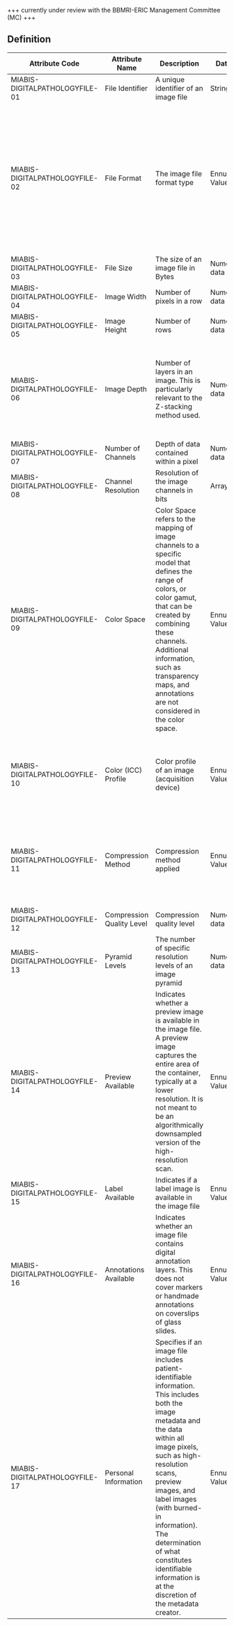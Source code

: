 +++ currently under review with the BBMRI-ERIC Management Committee (MC) +++

## Definition


| Attribute Code                 | Attribute Name            | Description                                                                                                                                                                                                                                                                                                                                                  | Data type          | Allowed values                                                                                                                                                                      | Constraints                                                                                                                      | Cardinality |
| ------------------------------ | ------------------------- | ------------------------------------------------------------------------------------------------------------------------------------------------------------------------------------------------------------------------------------------------------------------------------------------------------------------------------------------------------------ | ------------------ | ----------------------------------------------------------------------------------------------------------------------------------------------------------------------------------- | -------------------------------------------------------------------------------------------------------------------------------- | ----------- |
| MIABIS-DIGITALPATHOLOGYFILE-01 | File Identifier           | A unique identifier of an image file                                                                                                                                                                                                                                                                                                                         | String             | An ID as a free-text string                                                                                                                                                         | none                                                                                                                             | 1:1         |
| MIABIS-DIGITALPATHOLOGYFILE-02 | File Format               | The image file format type                                                                                                                                                                                                                                                                                                                                   | Ennumerated Values | svs, tif, tiff, dcm, vms, vmu, ndpi, scn, mrxs, svslide, bif,other (the value is known but cannot be classified into any of the predefined categories), NULL (the value is unknown) | none                                                                                                                             | 1:1         |
| MIABIS-DIGITALPATHOLOGYFILE-03 | File Size                 | The size of an image file in Bytes                                                                                                                                                                                                                                                                                                                           | Numeric data       |                                                                                                                                                                                     | none                                                                                                                             | 1:1         |
| MIABIS-DIGITALPATHOLOGYFILE-04 | Image Width               | Number of pixels in a row                                                                                                                                                                                                                                                                                                                                    | Numeric data       |                                                                                                                                                                                     | none                                                                                                                             | 1:1         |
| MIABIS-DIGITALPATHOLOGYFILE-05 | Image Height              | Number of rows                                                                                                                                                                                                                                                                                                                                               | Numeric data       |                                                                                                                                                                                     | none                                                                                                                             | 0:1         |
| MIABIS-DIGITALPATHOLOGYFILE-06 | Image Depth               | Number of layers in an image. This is particularly relevant to the Z-stacking method used.                                                                                                                                                                                                                                                                   | Numeric data       |                                                                                                                                                                                     | For the single or extended Z-stacking method, the image depth is = 1; For the multiple Z-stacking method, the image depth is > 1 | 1:1         |
| MIABIS-DIGITALPATHOLOGYFILE-07 | Number of Channels        | Depth of data contained within a pixel                                                                                                                                                                                                                                                                                                                       | Numeric data       |                                                                                                                                                                                     | none                                                                                                                             | 0:1         |
| MIABIS-DIGITALPATHOLOGYFILE-08 | Channel Resolution        | Resolution of the image channels in bits                                                                                                                                                                                                                                                                                                                     | Array              | Array of Numbers                                                                                                                                                                    | none                                                                                                                             | 1:1         |
| MIABIS-DIGITALPATHOLOGYFILE-09 | Color Space               | Color Space refers to the mapping of image channels to a specific model that defines the range of colors, or color gamut, that can be created by combining these channels. Additional information, such as transparency maps, and annotations are not considered in the color space.                                                                         | Ennumerated Values | grey, RGB, lab, HSV, multispectral (the channels can be mapped to a specific light spectrum), multiplex (the channels are abstract information layers), other, NULL                 | none                                                                                                                             | 1:1         |
| MIABIS-DIGITALPATHOLOGYFILE-10 | Color (ICC) Profile       | Color profile of an image (acquisition device)                                                                                                                                                                                                                                                                                                               | Ennumerated Values | Controlled Value Set of color profiles                                                                                                                                              | It’s recommended that the color profile is specified, e.g. sRGB or Gray Gamma 1.8/2.2, GSDF, etc                                 | 1:1         |
| MIABIS-DIGITALPATHOLOGYFILE-11 | Compression Method        | Compression method applied                                                                                                                                                                                                                                                                                                                                   | Ennumerated Values | The value should be taken whenever possible from the Lossy Image Compression Method (0028,2114)                                                                                     | none                                                                                                                             | 1:1         |
| MIABIS-DIGITALPATHOLOGYFILE-12 | Compression Quality Level | Compression quality level                                                                                                                                                                                                                                                                                                                                    | Numeric data       |                                                                                                                                                                                     | none                                                                                                                             | 1:1         |
| MIABIS-DIGITALPATHOLOGYFILE-13 | Pyramid Levels            | The number of specific resolution levels of an image pyramid                                                                                                                                                                                                                                                                                                 | Numeric data       |                                                                                                                                                                                     | none                                                                                                                             | 0:1         |
| MIABIS-DIGITALPATHOLOGYFILE-14 | Preview Available         | Indicates whether a preview image is available in the image file. A preview image captures the entire area of the container, typically at a lower resolution. It is not meant to be an algorithmically downsampled version of the high-resolution scan.                                                                                                      | Ennumerated Values | yes, no, NULL (the value is unknown)                                                                                                                                                | none                                                                                                                             | 1:1         |
| MIABIS-DIGITALPATHOLOGYFILE-15 | Label Available           | Indicates if a label image is available in the image file                                                                                                                                                                                                                                                                                                    | Ennumerated Values | yes, no, NULL (the value is unknown)                                                                                                                                                | none                                                                                                                             | 1:1         |
| MIABIS-DIGITALPATHOLOGYFILE-16 | Annotations Available     | Indicates whether an image file contains digital annotation layers. This does not cover markers or handmade annotations on coverslips of glass slides.                                                                                                                                                                                                       | Ennumerated Values | yes, no, NULL (the value is unknown)                                                                                                                                                | none                                                                                                                             | 1:1         |
| MIABIS-DIGITALPATHOLOGYFILE-17 | Personal Information      | Specifies if an image file includes patient-identifiable information. This includes both the image metadata and the data within all image pixels, such as high-resolution scans, preview images, and label images (with burned-in information). The determination of what constitutes identifiable information is at the discretion of the metadata creator. | Ennumerated Values | yes, no, NULL (the value is unknown)                                                                                                                                                | none                                                                                                                             | 1:1         |
